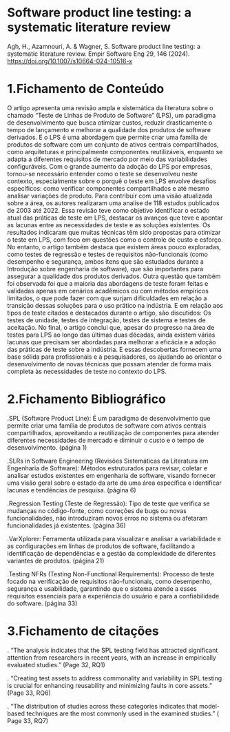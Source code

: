# Software product line testing: a systematic literature review

Agh, H., Azamnouri, A. & Wagner, S. Software product line testing: a systematic literature review. Empir Software Eng 29, 146 (2024). https://doi.org/10.1007/s10664-024-10516-x

# 1.Fichamento de Conteúdo

O artigo apresenta uma revisão ampla e sistemática da literatura sobre o chamado “Teste de Linhas de Produto de Software” (LPS), um paradigma de desenvolvimento que busca otimizar custos, reduzir drasticamente o tempo de lançamento e melhorar a qualidade dos produtos de software derivados. E o LPS é uma abordagem que permite criar uma família de produtos de software com um conjunto de ativos centrais compartilhados, como arquiteturas e  principalmente componentes reutilizáveis, enquanto se adapta a diferentes requisitos de mercado por meio das variabilidades configuráveis. Com o grande aumento da adoção do LPS por empresas, tornou-se necessário entender como o teste se desenvolveu neste contexto, especialmente sobre o porquê o teste em LPS envolve desafios específicos: como verificar componentes compartilhados e até mesmo analisar variações de produto. Para contribuir com uma visão atualizada sobre a área, os autores realizaram uma analise de 118 estudos publicados de 2003 até 2022. Essa revisão teve como objetivo identificar o estado atual das práticas de teste em LPS, destacar os avanços que teve e apontar as lacunas entre as necessidades de teste e as soluções existentes.
Os resultados indicaram que muitas técnicas têm sido propostas para otimizar o teste em LPS, com foco em questões como o controle de custo e esforço. No entanto, o artigo também destaca que existem áreas pouco exploradas, como testes de regressão e testes de requisitos não-funcionais (como  desempenho e segurança, ambos itens que são estudados durante a Introdução sobre engenharia de software), que são importantes para assegurar a qualidade dos produtos derivados. Outra questão que também foi observada foi que a maioria das abordagens de teste foram feitas e validadas apenas em cenários acadêmicos ou com métodos empíricos limitados, o que pode fazer com que surjam  dificuldades em relação a transição dessas soluções para o uso prático na indústria.
E em relação aos tipos de teste citados e destacados durante o artigo, são discutidos: Os testes de unidade, testes de integração, testes de sistema e testes de aceitação. No final, o artigo conclui que, apesar do progresso na área de testes para LPS ao longo das últimas duas décadas, ainda existem várias lacunas que precisam ser abordadas para melhorar a eficácia e a adoção das práticas de teste sobre a indústria.  E essas descobertas fornecem uma base sólida para profissionais e a pesquisadores, os ajudando ao orientar o desenvolvimento de novas técnicas que possam atender de forma mais completa às necessidades de teste no contexto do LPS.

# 2.Fichamento Bibliográfico

.SPL (Software Product Line): É um paradigma de desenvolvimento que permite criar uma família de produtos de software com ativos centrais compartilhados, aproveitando a reutilização de componentes para atender diferentes necessidades de mercado e diminuir o custo e o tempo de desenvolvimento. (página 1)

.SLRs in Software Engineering (Revisões Sistemáticas da Literatura em Engenharia de Software): Métodos estruturados para revisar, coletar e analisar estudos existentes em engenharia de software, visando fornecer uma visão geral sobre o estado da arte de uma área específica e identificar lacunas e tendências de pesquisa. (página 6)
 
.Regression Testing (Teste de Regressão): Tipo de teste que verifica se mudanças no código-fonte, como correções de bugs ou novas funcionalidades, não introduziram novos erros no sistema ou afetaram funcionalidades já existentes. (página 36)

.VarXplorer: Ferramenta utilizada para visualizar e analisar a variabilidade e as configurações em linhas de produtos de software, facilitando a identificação de dependências e a gestão da complexidade de diferentes variantes de produtos. (página 21)

.Testing NFRs (Testing Non-Functional Requirements):
 Processo de teste focado na verificação de requisitos não-funcionais, como desempenho, segurança e usabilidade, garantindo que o sistema atende a esses requisitos essenciais para a experiência do usuário e para a confiabilidade do software. (página 33)

 # 3.Fichamento de citações

 . “The analysis indicates that the SPL testing field has attracted significant attention from researchers in recent years, with an increase in empirically evaluated studies.” (Page 32, RQ1)


. “Creating test assets to address commonality and variability in SPL testing is crucial for enhancing reusability and minimizing faults in core assets.” (Page 33, RQ6)


. “The distribution of studies across these categories indicates that model-based techniques are the most commonly used in the examined studies.” ( Page 33, RQ7)








